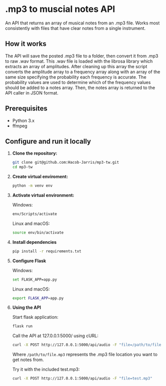 # .mp3 to muscial notes API

An API that returns an array of musical notes from an .mp3 file. Works most consistently with files that have clear notes from a single instrument.

## How it works

The API will save the posted .mp3 file to a folder, then convert it from .mp3 to raw .wav format. This .wav file is loaded with the librosa library which extracts an array of amplitudes. After cleaning up this array the script converts the amplitude array to a frequency array along with an array of the same size specifying the probability each frequency is accurate. The probability values are used to determine which of the frequency values should be added to a notes array. Then, the notes array is returned to the API caller in JSON format.

## Prerequisites
- Python 3.x
- ffmpeg

## Configure and run it locally
1. **Clone the repository:**
   
   ```bash
   git clone git@github.com:Hacob-Jarris/mp3-tw.git
   cd mp3-tw
   ```

2. **Create virtual enviroment:**

    ```bash
    python -m venv env
    ```

3. **Activate virtual environment:**

    Windows: 
    ```bash
    env/Scripts/activate
    ```
    
    Linux and macOS:
    ```bash
    source env/bin/activate
    ```

4. **Install dependencies**
  
    ```bash
    pip install -r requirements.txt
    ```

5. **Configure Flask**

    Windows:
    ```bash
    set FLASK_APP=app.py
    ```
  
    Linux and macOS:
    ```bash
    export FLASK_APP=app.py
    ```
  
6. **Using the API**

    Start flask application:
    ```bash
    flask run
    ```
  
    Call the API at 127.0.0.1:5000/ using cURL:
    ```bash
    curl -X POST http://127.0.0.1:5000/api/audio -F "file=/path/to/file.mp3"
    ```
    Where ```/path/to/file.mp3``` represents the .mp3 file location you want to get notes from.

     Try it with the included test.mp3:
     ```bash
     curl -X POST http://127.0.0.1:5000/api/audio -F "file=test.mp3"
     ```
   
